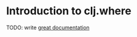 # Introduction to clj.where

TODO: write [great documentation](http://jacobian.org/writing/great-documentation/what-to-write/)
